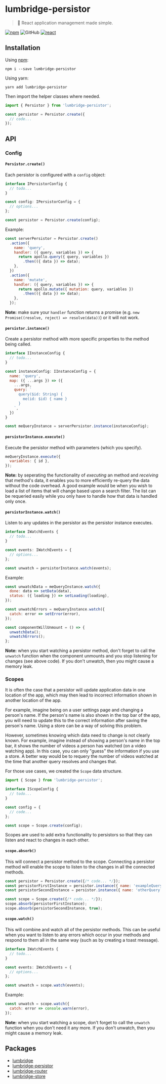 # lumbridge-persistor

> 🏰 React application management made simple.

[![npm](https://img.shields.io/npm/v/lumbridge.svg)](https://www.npmjs.com/package/lumbridge) ![GitHub](https://img.shields.io/github/license/mashape/apistatus.svg) [![react](https://img.shields.io/badge/framework-react-blue.svg)](https://github.com/facebook/react)

## Installation

Using [npm](https://www.npmjs.com/package/lumbridge-persistor):

```shell
npm i --save lumbridge-persistor
```

Using yarn:

```shell
yarn add lumbridge-persistor
```

Then import the helper classes where needed.

```js
import { Persistor } from 'lumbridge-persistor';

const persistor = Persistor.create({
  // code...
});
```

## API

### Config

#### `Persistor.create()`

Each persistor is configured with a `config` object:

```js
interface IPersistorConfig {
  // todo...
}

const config: IPersistorConfig = {
  // options...
};

const persistor = Persistor.create(config);
```

Example:

```js
const serverPersistor = Persistor.create()
  .action({
    name: 'query',
    handler: ({ query, variables }) => {
      return apollo.query({ query, variables })
        .then(({ data }) => data);
    },
  })
  .action({
    name: 'mutate',
    handler: ({ query, variables }) => {
      return apollo.mutate({ mutation: query, variables })
        .then(({ data }) => data);
    },
  });
```

**Note:** make sure your `handler` function returns a promise (e.g. `new Promise((resolve, reject) => resolve(data))`) or it will not work.

#### `persistor.instance()`

Create a persistor method with more specific properties to the method being called.

```js
interface IInstanceConfig {
  // todo...
}

const instanceConfig: IInstanceConfig = {
  name: 'query',
  map: ({ ...args }) => ({
    ...args,
    query: `
      query($id: String) {
        me(id: $id) { name }
      }
    `,
  })
}

const meQueryInstance = serverPersistor.instance(instanceConfig);
```

#### `persistorInstance.execute()`

Execute the persistor method with parameters (which you specify).

```js
meQueryInstance.execute({
  variables: { id },
});
```

**Note:** by seperating the functionality of *executing* an method and *receiving* that method's data, it enables you to more efficiently re-query the data without the code overhead. A good example would be when you wish to load a list of items that will change based upon a search filter. The list can be requeried easily while you only have to handle how that data is handled only once.

#### `persistorInstance.watch()`

Listen to any updates in the persistor as the persistor instance executes.

```js
interface IWatchEvents {
  // todo...
}

const events: IWatchEvents = {
  // options...
};

const unwatch = persistorInstance.watch(events);
```

Example:

```js
const unwatchData = meQueryInstance.watch({
  done: data => setData(data),
  status: ({ loading }) => setLoading(loading),
});

const unwatchErrors = meQueryInstance.watch({
  catch: error => setError(error),
});

const componentWillUnmount = () => {
  unwatchData();
  unwatchErrors();
};
```

**Note:** when you start watching a persistor method, don't forget to call the `unwatch` function when the component unmounts and you stop listening for changes (see above code). If you don't unwatch, then you might cause a memory leak.

### Scopes

It is often the case that a persistor will update application data in one location of the app, which may then lead to incorrect information shown in another location of the app.

For example, imagine being on a user settings page and changing a person's name. If the person's name is also shown in the top bar of the app, you will need to update this to the correct information after saving the person's name. Using a store can be a way of solving this problem.

However, sometimes knowing which data need to change is not clearly known. For example, imagine instead of showing a person's name in the top bar, it shows the number of videos a person has watched (on a video watching app). In this case, you can only "guess" the information if you use a store. A better way would be to requery the number of videos watched at the time that another query resolves and changes that.

For those use cases, we created the `Scope` data structure.

```js
import { Scope } from 'lumbridge-persistor';

interface IScopeConfig {
  // todo...
}

const config = {
  // code...
};

const scope = Scope.create(config);
```

Scopes are used to add extra functionality to persistors so that they can listen and react to changes in each other.

#### `scope.absorb()`

This will connect a persistor method to the scope. Connecting a persistor method will enable the scope to listen to the changes in all the connected methods.

```js
const persistor = Persistor.create({/* code... */});
const persistorFirstInstance = persistor.instance({ name: 'exampleQuery' });
const persistorSecondInstance = persistor.instance({ name: 'otherQuery' });

const scope = Scope.create({/* code... */});
scope.absorb(persistorFirstInstance);
scope.absorb(persistorSecondInstance, true);
```

#### `scope.watch()`

This will combine and watch all of the persistor methods. This can be useful when you want to listen to any errors which occur in your methods and respond to them all in the same way (such as by creating a toast message).

```js
interface IWatchEvents {
  // todo...
}

const events: IWatchEvents = {
  // options...
};

const unwatch = scope.watch(events);
```

Example:

```js
const unwatch = scope.watch({
  catch: error => console.warn(error),
});
```

**Note:** when you start watching a scope, don't forget to call the `unwatch` function when you don't need it any more. If you don't unwatch, then you might cause a memory leak.

## Packages

- [lumbridge](https://github.com/jackrobertscott/lumbridge/tree/master/packages/lumbridge)
- [lumbridge-persistor](https://github.com/jackrobertscott/lumbridge/tree/master/packages/lumbridge-persistor)
- [lumbridge-router](https://github.com/jackrobertscott/lumbridge/tree/master/packages/lumbridge-router)
- [lumbridge-store](https://github.com/jackrobertscott/lumbridge/tree/master/packages/lumbridge-store)
